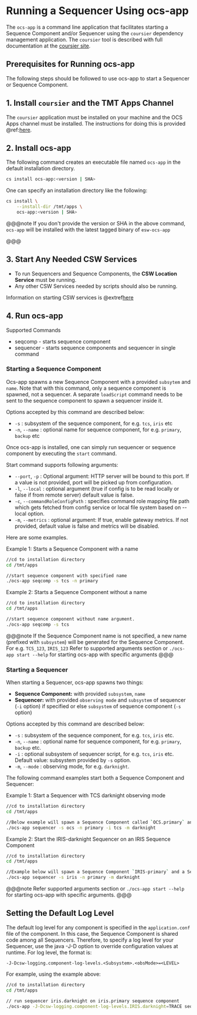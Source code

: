 # Running a Sequencer Using ocs-app

The `ocs-app` is a command line application that facilitates starting a Sequence Component and/or Sequencer 
using the `coursier` dependency management application. The `coursier` tool is described with full documentation 
at the [coursier site](https://get-coursier.io).

## Prerequisites for Running ocs-app

The following steps should be followed to use ocs-app to start a Sequencer or Sequence Component.

## 1. Install `coursier` and the TMT Apps Channel

The `coursier` application must be installed on your machine and the OCS Apps channel must be installed.
The instructions for doing this is provided @ref:[here](../technical/apps/getting-apps.md).

## 2. Install ocs-app

The following command creates an executable file named `ocs-app` in the default installation directory.

```bash
cs install ocs-app:<version | SHA>
```

One can specify an installation directory like the following:

```bash
cs install \
    --install-dir /tmt/apps \
    ocs-app:<version | SHA>
```

@@@note
If you don't provide the version or SHA in the above command, `ocs-app` will be installed with the latest tagged binary of `esw-ocs-app`

@@@

## 3. Start Any Needed CSW Services

* To run Sequencers and Sequence Components, the **CSW Location Service** must be running.
* Any other CSW Services needed by scripts should also be running.

Information on starting CSW services is @extref[here](csw:commons/apps)

## 4. Run ocs-app

Supported Commands

* seqcomp - starts sequence component
* sequencer - starts sequence components and sequencer in single command

### Starting a Sequence Component

Ocs-app spawns a new Sequence Component with a provided `subsytem` and `name`.
Note that with this command, only a sequence component is spawned, not a sequencer.
A separate `loadScript` command needs to be sent to the sequence component to spawn a sequencer inside it.

Options accepted by this command are described below:

 * `-s` : subsystem of the sequence component, for e.g. `tcs`, `iris` etc
 * `-n`, `--name` : optional name for sequence component, for e.g. `primary`, `backup` etc

Once ocs-app is installed, one can simply run sequencer or sequence component by executing the `start` command.

Start command supports following arguments:

 * `--port`, `-p` : Optional argument: HTTP server will be bound to this port. If a value is not provided, port will be picked up from configuration.
 * `-l`, `--local` : optional argument (true if config is to be read locally or false if from remote server) default value is false.
 * `-c`, `--commandRoleConfigPath` : specifies command role mapping file path which gets fetched from config service or local file system based on --local option.
 * `-m`, `--metrics` : optional argument: If true, enable gateway metrics. If not provided, default value is false and metrics will be disabled.


Here are some examples. 

Example 1: Starts a Sequence Component with a name
```bash
//cd to installation directory
cd /tmt/apps

//start sequence component with specified name
./ocs-app seqcomp -s tcs -n primary
```

Example 2: Starts a Sequence Component without a name 
```bash
//cd to installation directory
cd /tmt/apps

//start sequence component without name argument.
./ocs-app seqcomp -s tcs
```

@@@note
If the Sequence Component name is not specified, a new name (prefixed with `subsystem`) will be generated for the Sequence Component.
For e.g. `TCS_123`, `IRIS_123`
Refer to supported arguments section or `./ocs-app start --help` for starting ocs-app with specific arguments
@@@

### Starting a Sequencer

When starting a Sequencer, ocs-app spawns two things:

* **Sequence Component:** with provided `subsystem`, `name`
* **Sequencer:** with provided `observing mode` and
`subsystem` of sequencer (`-i` option) if specified or else `subsystem` of sequence component (`-s` option)

Options accepted by this command are described below:

 * `-s` : subsystem of the sequence component, for e.g. `tcs`, `iris` etc.
 * `-n`, `--name` : optional name for sequence component, for e.g. `primary`, `backup` etc.
 * `-i` : optional subsystem of sequencer script, for e.g. `tcs`, `iris` etc. Default value: subsystem provided by `-s` option.
 * `-m`, `--mode` : observing mode, for e.g. `darknight`.

The following command examples start both a Sequence Component and Sequencer:

Example 1: Start a Sequencer with TCS darknight observing mode
```bash
//cd to installation directory
cd /tmt/apps

//Below example will spawn a Sequence Component called `OCS.primary` and a Sequencer `TCS.darknight` in it.
./ocs-app sequencer -s ocs -n primary -i tcs -m darknight
```

Example 2: Start the IRIS-darknight Sequencer on an IRIS Sequence Component
```bash
//cd to installation directory
cd /tmt/apps

//Example below will spawn a Sequence Component `IRIS-primary` and a Sequencer `IRIS-darknight` in it.
./ocs-app sequencer -s iris -n primary -m darknight

```

@@@note
Refer supported arguments section or `./ocs-app start --help` for starting ocs-app with specific arguments.
@@@

## Setting the Default Log Level
The default log level for any component is specified in the `application.conf` file of the component.  In this case,
the Sequence Component is shared code among all Sequencers.  Therefore, to specify a log level for your Sequencer,
use the java -J-D option to override configuration values at runtime.  For log level, the format is:

```
-J-Dcsw-logging.component-log-levels.<Subsystem>.<obsMode>=<LEVEL>
```

For example, using the example above:

```bash
//cd to installation directory
cd /tmt/apps

// run sequencer iris.darknight on iris.primary sequence component
./ocs-app -J-Dcsw-logging.component-log-levels.IRIS.darknight=TRACE sequencer -s iris -n primary -m darknight
```
